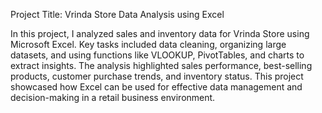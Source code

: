 Project Title: Vrinda Store Data Analysis using Excel

In this project, I analyzed sales and inventory data for Vrinda Store using Microsoft Excel. Key tasks included data cleaning, organizing large datasets, and using functions like VLOOKUP, PivotTables, and charts to extract insights. The analysis highlighted sales performance, best-selling products, customer purchase trends, and inventory status. This project showcased how Excel can be used for effective data management and decision-making in a retail business environment.
